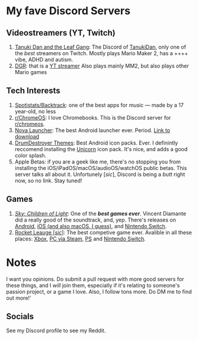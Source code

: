 # My fave Discord Servers
## Videostreamers (YT, Twitch)
1. [Tanuki Dan and the Leaf Gang](discord.gg/PbesXsSmpx): The Discord of [TanukiDan](twitch.tv/TanukiDan), only one of the *best* streamers on Twitch. Mostly plays Mario Maker 2, has a ++++ vibe, ADHD and autism.
2. [DGR](discord.gg/dgr): that is a [YT streamer](https://www.youtube.com/channel/UCzg5UMJ62uoKHTkq5bgkp5g) Also plays mainly MM2, but also plays other Mario games

## Tech Interests
1. [Spotistats/Backtrack](discord.gg/spotistats): one of the best apps for music — made by a 17 year-old, no less
2. [r/ChromeOS](discord.gg/chromeos): I love Chromebooks. This is the Discord server for [r/chromeos](reddit.com/r/chromeos).
3. [Nova Launcher](discord.gg/novalauncher): The best Android launcher ever. Period. [Link to download](https://play.google.com/store/apps/details?id=com.teslacoilsw.launcher&hl=en_US&gl=US)
4. [DrumDestroyer Themes](https://discord.gg/pccZGwW): Best Android icon packs. Ever. I definintly reccomend installing the [Unicorn](https://play.google.com/store/apps/details?id=unicorn.icons.theme.ddt&hl=en_US&gl=US) icon pack. It's nice, and adds a good color splash.
5. Apple Betas: if you are a geek like me, there's no stopping you from installing the iOS/iPadOS/macOS/audioOS/watchOS public betas. This server talks all about it. Unfortunely [*sic*], Discord is being a *butt* right now, so no link. Stay tuned!
## Games
1. [*Sky: Children of Light*](https://discord.gg/thatskygame): One of the ***best games ever***. Vincent Diamante did a really good of the soundtrack, and, yep. There's releases on [Android](https://play.google.com/store/apps/details?id=com.tgc.sky.android&hl=en_US&gl=US), [iOS (and also macOS, I guess)](https://apps.apple.com/us/app/sky-children-of-the-light/id1462117269), and [Nintendo Switch](https://www.nintendo.com/games/detail/sky-children-of-the-light-switch/).
2. [Rocket Leauge [*sic*]](https://discord.gg/rocketleague): The best competive game ever. Avalible in all these places: [Xbox](https://www.xbox.com/en-US/games/store/rocket-league/C125W9BG2K0V), [PC via Steam](https://store.steampowered.com/news/app/252950), [PS](https://store.playstation.com/en-us/product/UP2002-CUSA01163_00-ROCKETLEAGUENA01) and [Nintendo Switch](https://www.nintendo.com/games/detail/rocket-league-switch/).
# Notes
I want you opinions. Do submit a pull request with more good servers for these things, and I *will* join them, especially if it's relating to someone's passion project, or a game I love. Also, I follow tons more. Do DM me to find out more!'
## Socials
See my Discord profile to see my Reddit.
